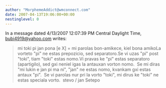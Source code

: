 ```yaml
---
author: "MorphemeAddict@wmconnect.com"
date: 2007-04-13T19:06:00+00:00
nestinglevel: 0
---
```

In a message dated 4/13/2007 12:07:39 PM Central Daylight Time, [bubi4919@yahoo.com](mailto://bubi4919@yahoo.com) writes:

> mi toki pi jan pona \[e X\] = mi parolas bon-amikece, kiel bona amikoLa vorteto "pi" ne estas prepozicio, sed separatoro.Se vi uzas "pi" post "toki", tiam "toki" estas nomo.Vi pravas ke "pi" estas separatoro (apartigilo), sed gxi neniel igas la antauxan vorton nomo.  Se mi diras "mi lukin e jan pi ma ni", "jan" ne estas nomo, kvankam gxi estas antaux "pi".  Se vi parolas nur pri la vorto "toki", mi dirus ke "toki" ne estas speciala vorto.  stevo / jan Setepo